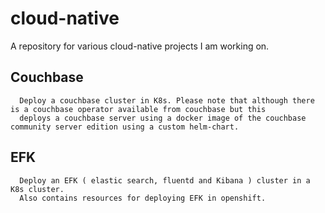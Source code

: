 # cloud-native
   A repository for various cloud-native projects I am working on.
   
   
   ## Couchbase
      Deploy a couchbase cluster in K8s. Please note that although there is a couchbase operator available from couchbase but this
      deploys a couchbase server using a docker image of the couchbase  community server edition using a custom helm-chart.
      
   ## EFK
      Deploy an EFK ( elastic search, fluentd and Kibana ) cluster in a K8s cluster. 
      Also contains resources for deploying EFK in openshift. 
   

